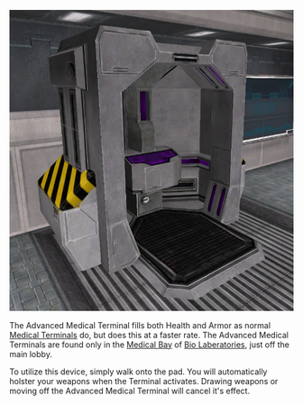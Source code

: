 ![](../images/Advanced_Med_Term.jpg "Advanced_Med_Term.jpg")

The Advanced Medical Terminal fills both Health and Armor as normal
[Medical Terminals](Medical_Terminal.md) do, but does this at a
faster rate. The Advanced Medical Terminals are found only in the
[Medical Bay](../locations/Medical_Bay.md) of [Bio
Laberatories](../locations/Bio_Laboratory.md), just off the main lobby.

To utilize this device, simply walk onto the pad. You will automatically
holster your weapons when the Terminal activates. Drawing weapons or
moving off the Advanced Medical Terminal will cancel it's effect.

<!--[Category:Game Items](../Category:Game_Items.md)-->

